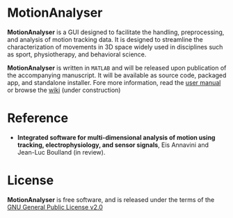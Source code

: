 # MotionAnalyser

**MotionAnalyser** is a GUI designed to facilitate the handling, preprocessing, and analysis of motion tracking data. It is designed to streamline the characterization of movements in 3D space widely used in disciplines such as sport, physiotherapy, and behavioral science.

**MotionAnalyser** is written in `MATLAB` and will be released upon publication of the accompanying manuscript. It will be available as source code, packaged app, and standalone installer. Fore more information, read the [user manual](docs/UserManual.pdf) or browse the [wiki](https://github.com/eann/MotionAnalyser/wiki) (under construction)

# Reference

- **Integrated software for multi-dimensional analysis of motion using tracking, electrophysiology, and sensor signals**, Eis Annavini and Jean-Luc Boulland (in review).

# License

**MotionAnalyser** is free software, and is released under the terms of the [GNU General Public License v2.0](LICENSE)